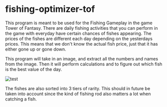 # fishing-optimizer-tof

This program is meant to be used for the Fishing Gameplay in the game Tower of Fantasy. There are daily fishing activities that you can perform in the game with everyday have certain chances of fishes appearing. The prices of the fishes are different each day depending on the yesterdays prices. This means that we don't know the actual fish price, just that it has either gone up or gone down. 

This program will take in an image, and extract all the numbers and names from the image. Then it will perform calculations and to figure out which fish is the best value of the day. 

![test](https://github.com/maeriil/fishing-optimizer-tof/assets/104389763/3894b2de-1b6d-4d33-9752-71ea27f69e02)

The fishes are also sorted into 3 tiers of rarity. This should in future be taken into account since the kind of fishing rod also matters a lot when catching a fish.
